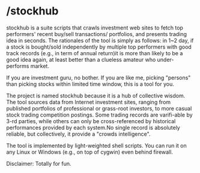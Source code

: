 /stockhub
========

stockhub is a suite scripts that crawls investment web sites to fetch top performers' recent buy/sell transactions/ portfolios, and presents trading idea in seconds. The rationales of the tool is simply as follows: 
in 1~2 day, if a stock is bought/sold independently by multiple top performers with good track records (e.g., in term of annual return)it is more than likely to be a good idea again, at least better than a clueless amateur who under-performs market. 

If you are investment guru, no bother. If you are like me, picking "persons" than picking stocks within limited time window, this is a tool for you.

The project is named stockhub because it is a hub of collective wisdom. The tool sources data from Internet investment sites, ranging from published portfolios of professional or grass-root investors, to more casual stock trading competition postings. Some trading records are varifi-able by 3-rd parties, while others can only be cross-referenced by historical performances provided by each system.No single record is absolutely reliable, but collectively, it provide a "crowds intelligence". 

The tool is implemented by light-weighted shell scripts. You can run it on any Linux or Windows (e.g., on top of cygwin) even behind firewall. 

Disclaimer: Totally for fun. 


